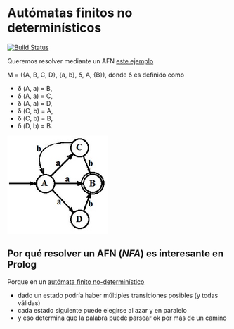 
# Autómatas finitos no determinísticos

[![Build Status](https://travis-ci.com/pdep-utn/eg-automatas-nondet-prolog.svg?branch=master)](https://travis-ci.com/pdep-utn/eg-automatas-nondet-prolog)

Queremos resolver mediante un AFN [este ejemplo](https://er.yuvayana.org/nfa-nondeterministic-finite-automata-definition-example-application/)

M = ({A, B, C, D}, {a, b}, δ, A, {B}), donde δ es definido como

- δ (A, a) = B,
- δ (A, a) = C,
- δ (A, a) = D,
- δ (C, b) = A,
- δ (C, b) = B,
- δ (D, b) = B.

![image](images/NFAs-state-diagram.jpg)

## Por qué resolver un AFN (_NFA_) es interesante en Prolog

Porque en un [autómata finito no-determinístico](https://es.wikipedia.org/wiki/Aut%C3%B3mata_finito_no_determinista)

- dado un estado podría haber múltiples transiciones posibles (y todas válidas)
- cada estado siguiente puede elegirse al azar y en paralelo
- y eso determina que la palabra puede parsear ok por más de un camino
